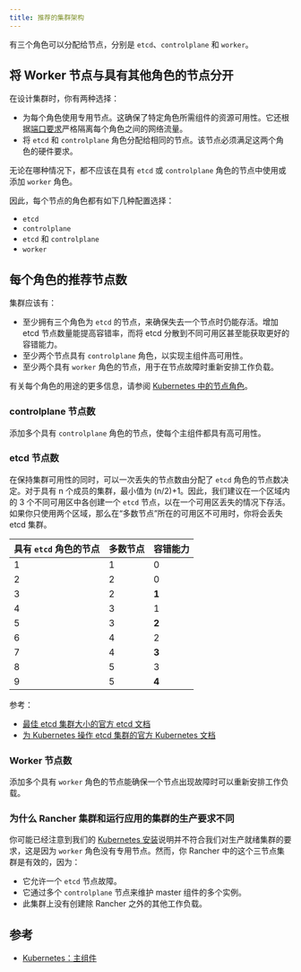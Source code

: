 ```yaml
---
title: 推荐的集群架构
---
```


有三个角色可以分配给节点，分别是 `etcd`、`controlplane` 和 `worker`。

## 将 Worker 节点与具有其他角色的节点分开

在设计集群时，你有两种选择：

* 为每个角色使用专用节点。这确保了特定角色所需组件的资源可用性。它还根据[端口要求](../node-requirements.md#网络要求)严格隔离每个角色之间的网络流量。
* 将 `etcd` 和 `controlplane` 角色分配给相同的节点。该节点必须满足这两个角色的硬件要求。

无论在哪种情况下，都不应该在具有 `etcd` 或 `controlplane` 角色的节点中使用或添加 `worker` 角色。

因此，每个节点的角色都有如下几种配置选择：

* `etcd`
* `controlplane`
* `etcd` 和 `controlplane`
* `worker`

## 每个角色的推荐节点数

集群应该有：

- 至少拥有三个角色为 `etcd` 的节点，来确保失去一个节点时仍能存活。增加 etcd 节点数量能提高容错率，而将 etcd 分散到不同可用区甚至能获取更好的容错能力。
- 至少两个节点具有 `controlplane` 角色，以实现主组件高可用性。
- 至少两个具有 `worker` 角色的节点，用于在节点故障时重新安排工作负载。

有关每个角色的用途的更多信息，请参阅 [Kubernetes 中的节点角色](roles-for-nodes-in-kubernetes.md)。


### controlplane 节点数

添加多个具有 `controlplane` 角色的节点，使每个主组件都具有高可用性。

### etcd 节点数

在保持集群可用性的同时，可以一次丢失的节点数由分配了 `etcd` 角色的节点数决定。对于具有 n 个成员的集群，最小值为 (n/2)+1。因此，我们建议在一个区域内的 3 个不同可用区中各创建一个 `etcd` 节点，以在一个可用区丢失的情况下存活。如果你只使用两个区域，那么在“多数节点”所在的可用区不可用时，你将会丢失 etcd 集群。

| 具有 `etcd` 角色的节点 | 多数节点 | 容错能力 |
|--------------|------------|-------------------|
| 1 | 1 | 0 |
| 2 | 2 | 0 |
| 3 | 2 | **1** |
| 4 | 3 | 1 |
| 5 | 3 | **2** |
| 6 | 4 | 2 |
| 7 | 4 | **3** |
| 8 | 5 | 3 |
| 9 | 5 | **4** |

参考：

* [最佳 etcd 集群大小的官方 etcd 文档](https://etcd.io/docs/v3.5/faq/#what-is-failure-tolerance)
* [为 Kubernetes 操作 etcd 集群的官方 Kubernetes 文档](https://kubernetes.io/docs/tasks/administer-cluster/configure-upgrade-etcd/)

### Worker 节点数

添加多个具有 `worker` 角色的节点能确保一个节点出现故障时可以重新安排工作负载。

### 为什么 Rancher 集群和运行应用的集群的生产要求不同

你可能已经注意到我们的 [Kubernetes 安装](../../installation-and-upgrade/install-rancher.md)说明并不符合我们对生产就绪集群的要求，这是因为 `worker` 角色没有专用节点。然而，你 Rancher 中的这个三节点集群是有效的，因为：

* 它允许一个 `etcd` 节点故障。
* 它通过多个 `controlplane` 节点来维护 master 组件的多个实例。
* 此集群上没有创建除 Rancher 之外的其他工作负载。

## 参考

* [Kubernetes：主组件](https://kubernetes.io/docs/concepts/overview/components/#master-components)
